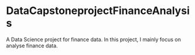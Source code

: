 # DataCapstoneprojectFinanceAnalysis
A Data Science project for finance data. In this project, I mainly focus on analyse finance data.
